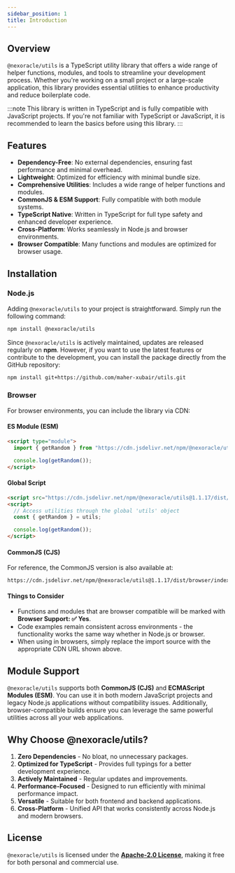 ```yaml
---
sidebar_position: 1
title: Introduction
---
```


## Overview

`@nexoracle/utils` is a TypeScript utility library that offers a wide range of helper functions, modules, and tools to streamline your development process. Whether you're working on a small project or a large-scale application, this library provides essential utilities to enhance productivity and reduce boilerplate code.

:::note
This library is written in TypeScript and is fully compatible with JavaScript projects. If you're not familiar with TypeScript or JavaScript, it is recommended to learn the basics before using this library.
:::

## Features

- **Dependency-Free**: No external dependencies, ensuring fast performance and minimal overhead.
- **Lightweight**: Optimized for efficiency with minimal bundle size.
- **Comprehensive Utilities**: Includes a wide range of helper functions and modules.
- **CommonJS & ESM Support**: Fully compatible with both module systems.
- **TypeScript Native**: Written in TypeScript for full type safety and enhanced developer experience.
- **Cross-Platform**: Works seamlessly in Node.js and browser environments.
- **Browser Compatible**: Many functions and modules are optimized for browser usage.

## Installation

### Node.js

Adding `@nexoracle/utils` to your project is straightforward. Simply run the following command:

```bash npm2yarn
npm install @nexoracle/utils
```

Since `@nexoracle/utils` is actively maintained, updates are released regularly on **npm**. However, if you want to use the latest features or contribute to the development, you can install the package directly from the GitHub repository:

```bash
npm install git+https://github.com/maher-xubair/utils.git
```

### Browser

For browser environments, you can include the library via CDN:

#### ES Module (ESM)

```html
<script type="module">
  import { getRandom } from "https://cdn.jsdelivr.net/npm/@nexoracle/utils@1.1.17/dist/browser/index.mjs";

  console.log(getRandom());
</script>
```

#### Global Script

```html
<script src="https://cdn.jsdelivr.net/npm/@nexoracle/utils@1.1.17/dist/browser/index.global.js"></script>
<script>
  // Access utilities through the global 'utils' object
  const { getRandom } = utils;

  console.log(getRandom());
</script>
```

#### CommonJS (CJS)

For reference, the CommonJS version is also available at:

```
https://cdn.jsdelivr.net/npm/@nexoracle/utils@1.1.17/dist/browser/index.cjs
```

#### Things to Consider

- Functions and modules that are browser compatible will be marked with **Browser Support: ✅ Yes**.
- Code examples remain consistent across environments - the functionality works the same way whether in Node.js or browser.
- When using in browsers, simply replace the import source with the appropriate CDN URL shown above.

## Module Support

`@nexoracle/utils` supports both **CommonJS (CJS)** and **ECMAScript Modules (ESM)**. You can use it in both modern JavaScript projects and legacy Node.js applications without compatibility issues. Additionally, browser-compatible builds ensure you can leverage the same powerful utilities across all your web applications.

## Why Choose @nexoracle/utils?

1. **Zero Dependencies** - No bloat, no unnecessary packages.
2. **Optimized for TypeScript** - Provides full typings for a better development experience.
3. **Actively Maintained** - Regular updates and improvements.
4. **Performance-Focused** - Designed to run efficiently with minimal performance impact.
5. **Versatile** - Suitable for both frontend and backend applications.
6. **Cross-Platform** - Unified API that works consistently across Node.js and modern browsers.

## License

`@nexoracle/utils` is licensed under the **[Apache-2.0 License](https://github.com/maher-xubair/utils/blob/main/LICENSE)**, making it free for both personal and commercial use.
